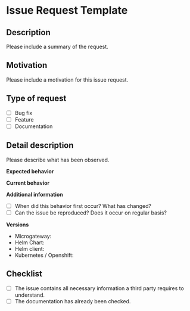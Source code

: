 # Issue Request Template

## Description
Please include a summary of the request.

## Motivation
Please include a motivation for this issue request.

## Type of request
- [ ] Bug fix
- [ ] Feature
- [ ] Documentation

## Detail description
Please describe what has been observed.

**Expected behavior**

**Current behavior**

**Additional information**
- [ ] When did this behavior first occur? What has changed?
- [ ] Can the issue be reproduced? Does it occur on regular basis?

**Versions**
* Microgateway:
* Helm Chart:
* Helm client:
* Kubernetes / Openshift:

## Checklist
- [ ] The issue contains all necessary information a third party requires to understand.
- [ ] The documentation has already been checked.
